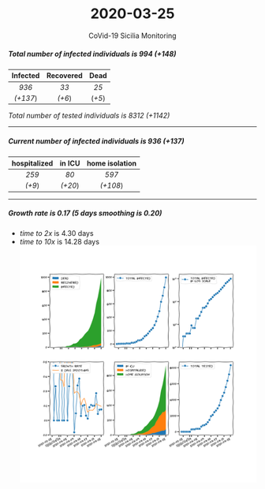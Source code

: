 <div align='center'>

# 2020-03-25
CoVid-19 Sicilia Monitoring
</div>

##### Total number of infected individuals is 994 (+148)
Infected | Recovered | Dead
:---: | :---: | :---:
*936* | *33* | *25*
*(+137*) | *(+6*) | (*+5*)

*Total number of tested individuals is 8312 (+1142)*
***
##### Current number of infected individuals is 936 (+137)
hospitalized | in ICU | home isolation
:---: | :---: | :---:
*259* |*80* |*597*
*(+9*) |*(+20*) |*(+108*)
***
##### Growth rate is 0.17 (5 days smoothing is 0.20)
- *time to 2x* is 4.30 days
- *time to 10x* is 14.28 days
![stats][stats]

[stats]: stats_Sicilia.png
